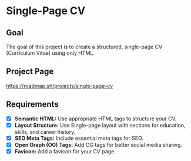 # Single-Page CV

## Goal
The goal of this project is to create a structured, single-page CV (Curriculum Vitae) using only HTML.

## Project Page
https://roadmap.sh/projects/single-page-cv

## Requirements

  - [x] **Semantic HTML:** Use appropriate HTML tags to structure your CV.
  - [x] **Layout Structure:** Use Single-page layout with sections for education, skills, and career history.
  - [x] **SEO Meta Tags:** Include essential meta tags for SEO.
  - [x] **Open Graph (OG) Tags:** Add OG tags for better social media sharing.
  - [x] **Favicon:** Add a favicon for your CV page.

